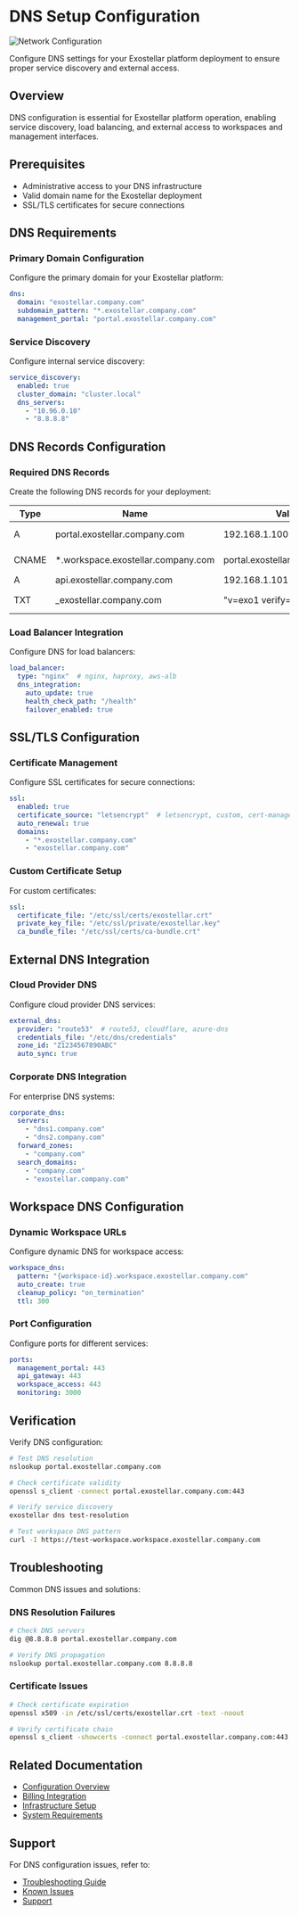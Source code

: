 # DNS Setup Configuration

![Network Configuration](https://cdn.prod.website-files.com/682f16fda0a63d2b81f9abbc/683b5e5ca203281d54720e4a_layer-2.svg)

Configure DNS settings for your Exostellar platform deployment to ensure proper service discovery and external access.

## Overview

DNS configuration is essential for Exostellar platform operation, enabling service discovery, load balancing, and external access to workspaces and management interfaces.

## Prerequisites

- Administrative access to your DNS infrastructure
- Valid domain name for the Exostellar deployment
- SSL/TLS certificates for secure connections

## DNS Requirements

### Primary Domain Configuration

Configure the primary domain for your Exostellar platform:

```yaml
dns:
  domain: "exostellar.company.com"
  subdomain_pattern: "*.exostellar.company.com"
  management_portal: "portal.exostellar.company.com"
```

### Service Discovery

Configure internal service discovery:

```yaml
service_discovery:
  enabled: true
  cluster_domain: "cluster.local"
  dns_servers:
    - "10.96.0.10"
    - "8.8.8.8"
```

## DNS Records Configuration

### Required DNS Records

Create the following DNS records for your deployment:

| Type | Name | Value | Purpose |
|------|------|-------|---------|
| A | portal.exostellar.company.com | 192.168.1.100 | Management Portal |
| CNAME | *.workspace.exostellar.company.com | portal.exostellar.company.com | Workspace Access |
| A | api.exostellar.company.com | 192.168.1.101 | API Gateway |
| TXT | _exostellar.company.com | "v=exo1 verify=abc123" | Domain Verification |

### Load Balancer Integration

Configure DNS for load balancers:

```yaml
load_balancer:
  type: "nginx"  # nginx, haproxy, aws-alb
  dns_integration:
    auto_update: true
    health_check_path: "/health"
    failover_enabled: true
```

## SSL/TLS Configuration

### Certificate Management

Configure SSL certificates for secure connections:

```yaml
ssl:
  enabled: true
  certificate_source: "letsencrypt"  # letsencrypt, custom, cert-manager
  auto_renewal: true
  domains:
    - "*.exostellar.company.com"
    - "exostellar.company.com"
```

### Custom Certificate Setup

For custom certificates:

```yaml
ssl:
  certificate_file: "/etc/ssl/certs/exostellar.crt"
  private_key_file: "/etc/ssl/private/exostellar.key"
  ca_bundle_file: "/etc/ssl/certs/ca-bundle.crt"
```

## External DNS Integration

### Cloud Provider DNS

Configure cloud provider DNS services:

```yaml
external_dns:
  provider: "route53"  # route53, cloudflare, azure-dns
  credentials_file: "/etc/dns/credentials"
  zone_id: "Z1234567890ABC"
  auto_sync: true
```

### Corporate DNS Integration

For enterprise DNS systems:

```yaml
corporate_dns:
  servers:
    - "dns1.company.com"
    - "dns2.company.com"
  forward_zones:
    - "company.com"
  search_domains:
    - "company.com"
    - "exostellar.company.com"
```

## Workspace DNS Configuration

### Dynamic Workspace URLs

Configure dynamic DNS for workspace access:

```yaml
workspace_dns:
  pattern: "{workspace-id}.workspace.exostellar.company.com"
  auto_create: true
  cleanup_policy: "on_termination"
  ttl: 300
```

### Port Configuration

Configure ports for different services:

```yaml
ports:
  management_portal: 443
  api_gateway: 443
  workspace_access: 443
  monitoring: 3000
```

## Verification

Verify DNS configuration:

```bash
# Test DNS resolution
nslookup portal.exostellar.company.com

# Check certificate validity
openssl s_client -connect portal.exostellar.company.com:443

# Verify service discovery
exostellar dns test-resolution

# Test workspace DNS pattern
curl -I https://test-workspace.workspace.exostellar.company.com
```

## Troubleshooting

Common DNS issues and solutions:

### DNS Resolution Failures

```bash
# Check DNS servers
dig @8.8.8.8 portal.exostellar.company.com

# Verify DNS propagation
nslookup portal.exostellar.company.com 8.8.8.8
```

### Certificate Issues

```bash
# Check certificate expiration
openssl x509 -in /etc/ssl/certs/exostellar.crt -text -noout

# Verify certificate chain
openssl s_client -showcerts -connect portal.exostellar.company.com:443
```

## Related Documentation

- [Configuration Overview](index.md)
- [Billing Integration](billing-integration.md)
- [Infrastructure Setup](../infrastructure-setup.md)
- [System Requirements](../system-requirements.md)

## Support

For DNS configuration issues, refer to:

- [Troubleshooting Guide](../../troubleshooting.md)
- [Known Issues](../../known-issues.md)
- [Support](../../support.md)
